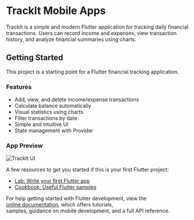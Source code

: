 # TrackIt Mobile Apps

TrackIt is a simple and modern Flutter application for tracking daily financial transactions. Users can record income and expenses, view transaction history, and analyze financial summaries using charts.

## Getting Started

This project is a starting point for a Flutter financial tracking application.

### Features

- Add, view, and delete income/expense transactions
- Calculate balance automatically
- Visual statistics using charts
- Filter transactions by date
- Simple and intuitive UI
- State management with Provider

### App Preview

![TrackIt UI](screenshots/TrackIt.png)

A few resources to get you started if this is your first Flutter project:

- [Lab: Write your first Flutter app](https://docs.flutter.dev/get-started/codelab)
- [Cookbook: Useful Flutter samples](https://docs.flutter.dev/cookbook)

For help getting started with Flutter development, view the  
[online documentation](https://docs.flutter.dev/), which offers tutorials,  
samples, guidance on mobile development, and a full API reference.
